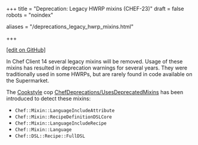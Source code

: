 +++
title = "Deprecation: Legacy HWRP mixins (CHEF-23)"
draft = false
robots = "noindex"


aliases = "/deprecations_legacy_hwrp_mixins.html"


  
    
    
    
    
+++    

[\[edit on GitHub\]](https://github.com/chef/chef-web-docs/blob/master/content/deprecations_legacy_hwrp_mixins.md)



In Chef Client 14 several legacy mixins will be removed. Usage of these
mixins has resulted in deprecation warnings for several years. They were
traditionally used in some HWRPs, but are rarely found in code available
on the Supermarket.

The [Cookstyle](cookstyle.html) cop
[ChefDeprecations/UsesDeprecatedMixins](https://github.com/chef/cookstyle/blob/master/docs/cops_chefdeprecations.md#chefdeprecationsusesdeprecatedmixins)
has been introduced to detect these mixins:

-   `Chef::Mixin::LanguageIncludeAttribute`
-   `Chef::Mixin::RecipeDefinitionDSLCore`
-   `Chef::Mixin::LanguageIncludeRecipe`
-   `Chef::Mixin::Language`
-   `Chef::DSL::Recipe::FullDSL`
